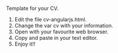 Template for your CV.

1) Edit the file cv-angularjs.html.
2) Change the var cv with your information.
3) Open with your favourite web browser.
4) Copy and paste in your text editor.
5) Enjoy it!!

